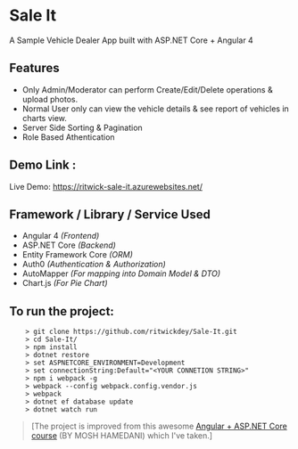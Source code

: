 # Sale It

A Sample Vehicle Dealer App built with ASP.NET Core + Angular 4

## Features 
- Only Admin/Moderator can perform Create/Edit/Delete operations & upload photos.
- Normal User only can view the vehicle details & see report of vehicles in charts view.
- Server Side Sorting & Pagination
- Role Based Athentication

## Demo Link :
 Live Demo: https://ritwick-sale-it.azurewebsites.net/

## Framework / Library / Service Used
- Angular 4 *(Frontend)*
- ASP.NET Core *(Backend)*
- Entity Framework Core *(ORM)*
- Auth0 *(Authentication & Authorization)*
- AutoMapper *(For mapping into Domain Model & DTO)*
- Chart.js *(For Pie Chart)*

## To run the project:
```
    > git clone https://github.com/ritwickdey/Sale-It.git
    > cd Sale-It/
    > npm install
    > dotnet restore
    > set ASPNETCORE_ENVIRONMENT=Development
    > set connectionString:Default="<YOUR CONNETION STRING>"
    > npm i webpack -g
    > webpack --config webpack.config.vendor.js
    > webpack 
    > dotnet ef database update
    > dotnet watch run 
```


> [The project is improved from this awesome [Angular + ASP.NET Core course](https://www.udemy.com/aspnet-core-angular/) (BY MOSH HAMEDANI) which I've taken.]
